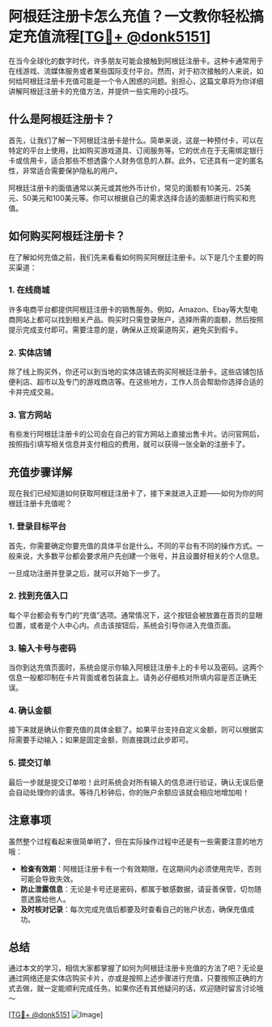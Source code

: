 # 阿根廷注册卡怎么充值？一文教你轻松搞定充值流程[[TG💪+ @donk5151](https://t.me/s/donk5151)]

在当今全球化的数字时代，许多朋友可能会接触到阿根廷注册卡。这种卡通常用于在线游戏、流媒体服务或者某些国际支付平台。然而，对于初次接触的人来说，如何给阿根廷注册卡充值可能是一个令人困惑的问题。别担心，这篇文章将为你详细讲解阿根廷注册卡的充值方法，并提供一些实用的小技巧。

## 什么是阿根廷注册卡？

首先，让我们了解一下阿根廷注册卡是什么。简单来说，这是一种预付卡，可以在特定的平台上使用，比如购买游戏道具、订阅服务等。它的优点在于无需绑定银行卡或信用卡，适合那些不想透露个人财务信息的人群。此外，它还具有一定的匿名性，非常适合需要保护隐私的用户。

阿根廷注册卡的面值通常以美元或其他外币计价，常见的面额有10美元、25美元、50美元和100美元等。你可以根据自己的需求选择合适的面额进行购买和充值。

## 如何购买阿根廷注册卡？

在了解如何充值之前，我们先来看看如何购买阿根廷注册卡。以下是几个主要的购买渠道：

### 1. 在线商城

许多电商平台都提供阿根廷注册卡的销售服务。例如，Amazon、Ebay等大型电商网站上都可以找到相关产品。购买时只需登录账户，选择所需的面额，然后按照提示完成支付即可。需要注意的是，确保从正规渠道购买，避免买到假卡。

### 2. 实体店铺

除了线上购买外，你还可以到当地的实体店铺去购买阿根廷注册卡。这些店铺包括便利店、超市以及专门的游戏商店等。在这些地方，工作人员会帮助你选择合适的卡并完成交易。

### 3. 官方网站

有些发行阿根廷注册卡的公司会在自己的官方网站上直接出售卡片。访问官网后，按照指引填写相关信息并支付相应的费用，就可以获得一张全新的注册卡了。

## 充值步骤详解

现在我们已经知道如何获取阿根廷注册卡了，接下来就进入正题——如何为你的阿根廷注册卡充值呢？

### 1. 登录目标平台

首先，你需要确定你要充值的具体平台是什么。不同的平台有不同的操作方式。一般来说，大多数平台都会要求用户先创建一个账号，并且设置好相关的个人信息。

一旦成功注册并登录之后，就可以开始下一步了。

### 2. 找到充值入口

每个平台都会有专门的“充值”选项。通常情况下，这个按钮会被放置在首页的显眼位置，或者是个人中心内。点击该按钮后，系统会引导你进入充值页面。

### 3. 输入卡号与密码

当你到达充值页面时，系统会提示你输入阿根廷注册卡上的卡号以及密码。这两个信息一般都印制在卡片背面或者包装盒上。请务必仔细核对所填内容是否正确无误。

### 4. 确认金额

接下来就是确认你要充值的具体金额了。如果平台支持自定义金额，则可以根据实际需要手动输入；如果是固定金额，则直接跳过此步即可。

### 5. 提交订单

最后一步就是提交订单啦！此时系统会对所有输入的信息进行验证，确认无误后便会自动处理你的请求。等待几秒钟后，你的账户余额应该就会相应地增加啦！

## 注意事项

虽然整个过程看起来很简单明了，但在实际操作过程中还是有一些需要注意的地方哦：

- **检查有效期**：阿根廷注册卡有一个有效期限，在这期间内必须使用完毕，否则可能会导致失效。
- **防止泄露信息**：无论是卡号还是密码，都属于敏感数据，请妥善保管，切勿随意透露给他人。
- **及时核对记录**：每次完成充值后都要及时查看自己的账户状态，确保充值成功。

## 总结

通过本文的学习，相信大家都掌握了如何为阿根廷注册卡充值的方法了吧？无论是通过网络还是实体店购买卡片，亦或是按照上述步骤进行充值，只要按照正确的方式去做，就一定能顺利完成任务。如果你还有其他疑问的话，欢迎随时留言讨论哦～

[[TG💪+ @donk5151](https://t.me/s/donk5151) ![Image](https://i.postimg.cc/rwNCRYN7/Snipaste-2025-04-30-17-27-05.png)]